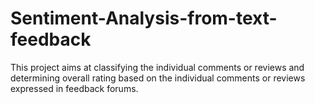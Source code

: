 # Sentiment-Analysis-from-text-feedback
This project aims at classifying the individual comments or reviews and determining overall rating based on the individual comments or reviews expressed in feedback forums.
